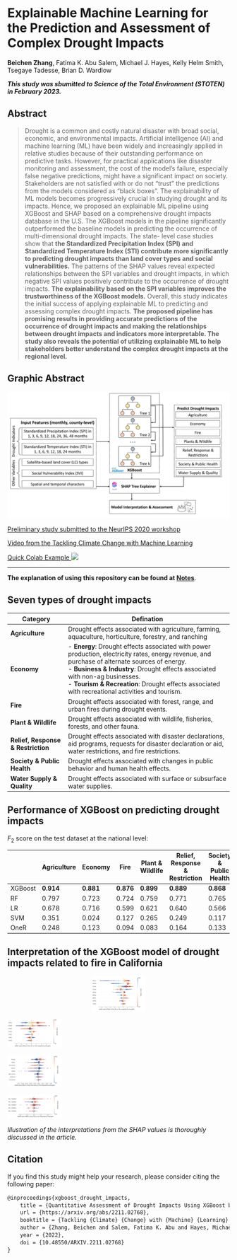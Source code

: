 # Explainable Machine Learning for the Prediction and Assessment of Complex Drought Impacts

**Beichen Zhang**, Fatima K. Abu Salem, Michael J. Hayes, Kelly Helm Smith, Tsegaye Tadesse, Brian D. Wardlow

***This study was sbumitted to Science of the Total Environment (STOTEN) in February 2023.***

## Abstract

> Drought is a common and costly natural disaster with broad social, economic, and environmental impacts. Artificial intelligence (AI) and machine learning (ML) have been widely and increasingly applied in relative studies because of their outstanding performance on predictive tasks. However, for practical applications like disaster monitoring and assessment, the cost of the model’s failure, especially false negative predictions, might have a significant impact on society. Stakeholders are not satisfied with or do not “trust” the predictions from the models considered as “black boxes”. The explainability of ML models becomes progressively crucial in studying drought and its impacts. Hence, we proposed an explainable ML pipeline using XGBoost and SHAP based on a comprehensive drought impacts database in the U.S. The XGBoost models in the pipeline significantly outperformed the baseline models in predicting the occurrence of multi-dimensional drought impacts. The state- level case studies show that **the Standardized Precipitation Index (SPI) and Standardized Temperature Index (STI) contribute more significantly to predicting drought impacts than land cover types and social vulnerabilities.** The patterns of the SHAP values reveal expected relationships between the SPI variables and drought impacts, in which negative SPI values positively contribute to the occurrence of drought impacts. **The explainability based on the SPI variables improves the trustworthiness of the XGBoost models.** Overall, this study indicates the initial success of applying explainable ML to predicting and assessing complex drought impacts. **The proposed pipeline has promising results in providing accurate predictions of the occurrence of drought impacts and making the relationships between drought impacts and indicators more interpretable. The study also reveals the potential of utilizing explainable ML to help stakeholders better understand the complex drought impacts at the regional level.**

## Graphic Abstract

<p align="center">
<img src="src/Graphic_Abstract.png" alt="Graphic Abstract" style="zoom:70%;" />

<a href="https://arxiv.org/abs/2211.02768"> Preliminary study submitted to the NeurIPS 2020 workshop</a>

<a href="https://www.climatechange.ai/papers/neurips2020/18"> Video from the Tackling Climate Change with Machine Learning</a>

<a href="https://colab.research.google.com/drive/1EVZ3lJBwahy6STyTpQKA1Hsr-wMLKXLd?usp=sharing">Quick Colab Example <img src="https://colab.research.google.com/assets/colab-badge.svg" height=16px></a>

------

**The explanation of using this repository can be found at [Notes](docs/Notes.md)**.

## Seven types of drought impacts


| Category                           | Defination                                                   |
| ---------------------------------- | ------------------------------------------------------------ |
| **Agriculture**                    | Drought effects associated with agriculture, farming,  aquaculture, horticulture, forestry, and ranching |
| **Economy**                        | - **Energy**: Drought effects associated with power production, electricity rates, energy revenue, and  purchase of alternate sources of energy.<br />- **Business \& Industry**: Drought effects associated with non-ag businesses. <br />- **Tourism \& Recreation**: Drought effects associated with recreational activities and tourism. |
| **Fire**                           | Drought effects associated with forest, range, and urban fires during drought events. |
| **Plant & Wildlife**               | Drought effects associated with wildlife, fisheries, forests, and other fauna. |
| **Relief, Response & Restriction** | Drought effects associated with disaster declarations, aid programs, requests for disaster declaration or aid, water restrictions, and fire restrictions. |
| **Society \& Public Health**       | Drought effects associated with changes in public behavior and human health effects. |
| **Water Supply \& Quality**        | Drought effects associated with surface or subsurface water supplies. |

## Performance of XGBoost on predicting drought impacts

$F_2$ score on the test dataset at the national level:

|         | Agriculture | Economy   | Fire      | Plant & Wildlife | Relief, Response & Restriction | Society \& Public Health | Water Supply \& Quality |
| ------- | ----------- | --------- | --------- | ---------------- | ------------------------------ | ------------------------ | ----------------------- |
| XGBoost | **0.914**   | **0.881** | **0.876** | **0.899**        | **0.889**                      | **0.868**                | **0.856**               |
| RF      | 0.797       | 0.723     | 0.724     | 0.759            | 0.771                          | 0.765                    | 0.733                   |
| LR      | 0.678       | 0.716     | 0.599     | 0.621            | 0.640                          | 0.566                    | 0.592                   |
| SVM     | 0.351       | 0.024     | 0.127     | 0.265            | 0.249                          | 0.117                    | 0.062                   |
| OneR    | 0.248       | 0.123     | 0.094     | 0.083            | 0.164                          | 0.133                    | 0.083                   |

## Interpretation of the XGBoost model of drought impacts related to fire in California

<p align="center">
<img src="src/CA_FIRE_SHAP_SPI.png" alt="Interpretation of the SPI from the model" style="zoom:12%;" />

<img src="src/CA_FIRE_SHAP_STI.png" alt="Interpretation of the STI from the model"
style="zoom:12%;" />

<img src="src/CA_FIRE_SHAP_LC.png" alt="Interpretation of the land cover from the model" 
style="zoom:12%;" />

<img src="src/CA_FIRE_SHAP_SVI.png" alt="Interpretation of the SVI from the model" 
style="zoom:12%;" />

*Illustration of the interpretations from the SHAP values is thoroughly discussed in the article.*

## Citation


If you find this study might help your research, please consider citing the following paper:

```tex
@inproceedings{xgboost_drought_impacts,
	title = {Quantitative Assessment of Drought Impacts Using XGBoost based on the Drought Impact Reporter},
	url = {https://arxiv.org/abs/2211.02768},
	booktitle = {Tackling {Climate} {Change} with {Machine} {Learning} {Workshop}, 34th {Conference} on {Neural} {Information} {Processing} {Systems} ({NeurIPS} 2020)},
	author = {Zhang, Beichen and Salem, Fatima K. Abu and Hayes, Michael J. and Tadesse, Tsegaye},
	year = {2022},
	doi = {10.48550/ARXIV.2211.02768}
}
```

